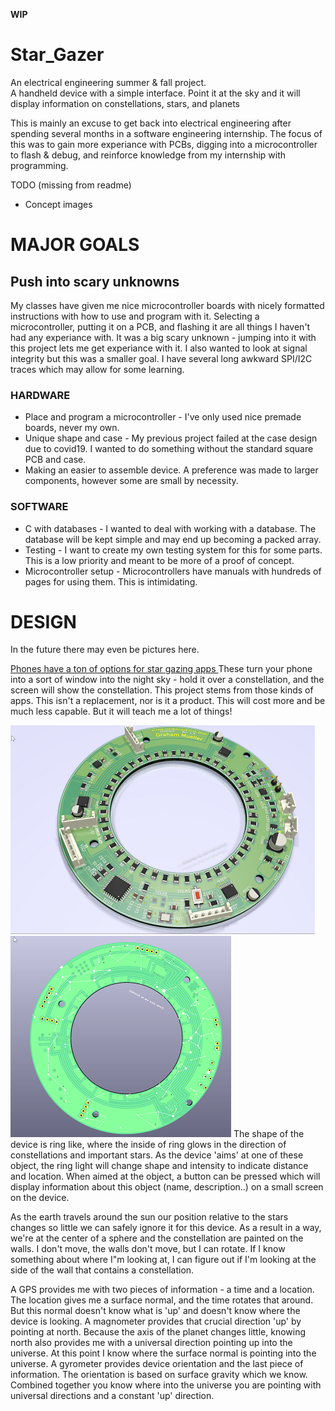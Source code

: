 ****WIP****
# Star_Gazer

An electrical engineering summer & fall project.  
A handheld device with a simple interface.  Point it at the sky and it will display information on constellations, stars, and planets

This is mainly an excuse to get back into electrical engineering after spending several months in a software engineering internship.  The focus of this was to gain more experiance with PCBs, digging into a microcontroller to flash & debug, and reinforce knowledge from my internship with programming.

TODO (missing from readme)
* Concept images

# MAJOR GOALS
## Push into scary unknowns
My classes have given me nice microcontroller boards with nicely formatted instructions with how to use and program with it.  Selecting a microcontroller, putting it on a PCB, and flashing it are all things I haven't had any experiance with.  It was a big scary unknown - jumping into it with this project lets me get experiance with it.
I also wanted to look at signal integrity but this was a smaller goal. I have several long awkward SPI/I2C traces which may allow for some learning.

### HARDWARE 
* Place and program a microcontroller - I've only used nice premade boards, never my own.
* Unique shape and case - My previous project failed at the case design due to covid19.  I wanted to do something without the standard square PCB and case.
* Making an easier to assemble device. A preference was made to larger components, however some are small by necessity. 
### SOFTWARE
* C with databases - I wanted to deal with working with a database. The database will be kept simple and may end up becoming a packed array.  
* Testing - I want to create my own testing system for this for some parts. This is a low priority and meant to be more of a proof of concept.
* Microcontroller setup - Microcontrollers have manuals with hundreds of pages for using them.  This is intimidating.  

# DESIGN
In the future there may even be pictures here.

[ Phones have a ton of options for star gazing apps ](https://www.tomsguide.com/round-up/best-stargazing-apps)
These turn your phone into a sort of window into the night sky - hold it over a constellation, and the screen will show the constellation.  This project stems from those kinds of apps.
This isn't a replacement, nor is it a product.  This will cost more and be much less capable. But it will teach me a lot of things!

![Front of PCB](https://github.com/Muellegr/Star_Gazer/blob/master/Documentation/Images/Ring_Design.png)
![Back of PCB](https://github.com/Muellegr/Star_Gazer/blob/master/Documentation/Images/Ring_Design_Back.png)
The shape of the device is ring like, where the inside of ring glows in the direction of constellations and important stars. As the device 'aims' at one of these object, the ring light will change shape and intensity to indicate distance and location.  When aimed at the object, a button can be pressed which will display information about this object (name, description..) on a small screen on the device.


As the earth travels around the sun our position relative to the stars changes so little we can safely ignore it for this device.  As a result in a way, we're at the center of a sphere and the constellation are painted on the walls.  I don't move, the walls don't move, but I can rotate.  If I know something about where I"m looking at, I can figure out if I'm looking at the side of the wall that contains a constellation.  

A GPS provides me with two pieces of information - a time and a location.  The location gives me a surface normal, and the time rotates that around.  But this normal doesn't know what is 'up' and doesn't know where the device is looking.
A magnometer provides that crucial direction 'up' by pointing at north.  Because the axis of the planet changes little, knowing north also provides me with a universal direction pointing up into the universe. At this point I know where the surface normal is pointing into the universe. 
A gyrometer provides device orientation and the last piece of information.  The orientation is based on surface gravity which we know.
Combined together you know where into the universe you are pointing with universal directions and a constant 'up' direction.  

